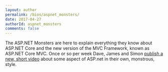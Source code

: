 ```yaml
---
layout: author
permalink: /bios/aspnet_monsters/
date: 2017-04-27
authorId: aspnet_monsters
comments: false
---
```


The ASP.NET Monsters are here to explain everything they know about ASP.NET Core and the new version of the MVC Framework, known as ASP.NET Core MVC. Once or so per week Dave, James and Simon [publish a new, short video](https://aspnetmonsters.com/) about some aspect of ASP.net in their own, monstrous, style.
